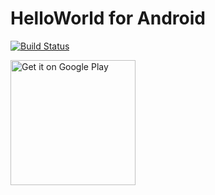 HelloWorld for Android
======================

[![Build Status](https://travis-ci.org/qmihara/hello-world-for-android.svg?branch=master)](https://travis-ci.org/qmihara/hello-world-for-android)

<a href="https://play.google.com/store/apps/details?id=com.epohsoft.helloworld&utm_source=global_co&utm_medium=prtnr&utm_content=Mar2515&utm_campaign=PartBadge&pcampaignid=MKT-AC-global-none-all-co-pr-py-PartBadges-Oct1515-1"><img alt="Get it on Google Play" src="https://play.google.com/intl/en_us/badges/images/apps/en-play-badge.png" width="200" /></a>
